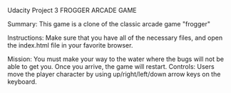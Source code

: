 Udacity Project 3
FROGGER ARCADE GAME

Summary: This game is a clone of the classic arcade game "frogger"

Instructions: Make sure that you have all of the necessary files, and open the index.html file in your favorite browser.

Mission: You must make your way to the water where the bugs will not be able to get you. Once you arrive, the game will restart.
Controls: Users move the player character by using up/right/left/down arrow keys on the keyboard.
